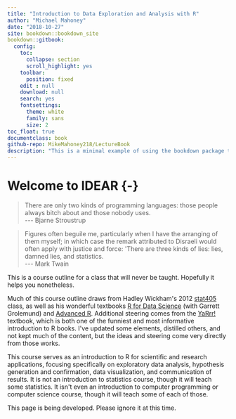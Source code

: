 ```yaml
---
title: "Introduction to Data Exploration and Analysis with R"
author: "Michael Mahoney"
date: "2018-10-27"
site: bookdown::bookdown_site
bookdown::gitbook:
  config:
    toc:
      collapse: section
      scroll_highlight: yes
    toolbar:
      position: fixed
    edit : null
    download: null
    search: yes
    fontsettings:
      theme: white
      family: sans
      size: 2
toc_float: true
documentclass: book
github-repo: MikeMahoney218/LectureBook
description: "This is a minimal example of using the bookdown package to write a book. The output format for this example is bookdown::gitbook."
---
```


# Welcome to IDEAR {-}

> There are only two kinds of programming languages: those people always bitch about and those nobody uses.  
> --- Bjarne Stroustrup  

>Figures often beguile me, particularly when I have the arranging of them myself; in which case the remark attributed to Disraeli would often apply with justice and force: 'There are three kinds of lies: lies, damned lies, and statistics.  
> --- Mark Twain

This is a course outline for a class that will never be taught. Hopefully it helps you nonetheless.

Much of this course outline draws from Hadley Wickham's 2012 [stat405](http://stat405.had.co.nz/) class, as well as his wonderful textbooks [R for Data Science](http://r4ds.had.co.nz/index.html) (with Garrett Grolemund) and [Advanced R](https://adv-r.hadley.nz/index.html). Additional steering comes from the [YaRrr!](https://bookdown.org/ndphillips/YaRrr/) textbook, which is both one of the funniest and most informative introduction to R books. I've updated some elements, distilled others, and not kept much of the content, but the ideas and steering come very directly from those works.

This course serves as an introduction to R for scientific and research applications, focusing specifically on exploratory data analysis, hypothesis generation and confirmation, data visualization, and communication of results. It is not an introduction to statistics course, though it will teach some statistics. It isn't even an introduction to computer programming or computer science course, though it will teach some of each of those. 

This page is being developed. Please ignore it at this time.
